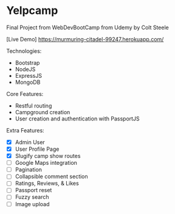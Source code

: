 # Yelpcamp

Final Project from WebDevBootCamp from Udemy by Colt Steele

[Live Demo] https://murmuring-citadel-99247.herokuapp.com/

Technologies:
- Bootstrap
- NodeJS
- ExpressJS
- MongoDB


Core Features:
- Restful routing
- Campground creation 
- User creation and authentication with PassportJS

Extra Features: 
- [x] Admin User
- [x] User Profile Page
- [x] Slugify camp show routes
- [ ] Google Maps integration
- [ ] Pagination
- [ ] Collapsible comment section
- [ ] Ratings, Reviews, & Likes
- [ ] Passport reset
- [ ] Fuzzy search
- [ ] Image upload
